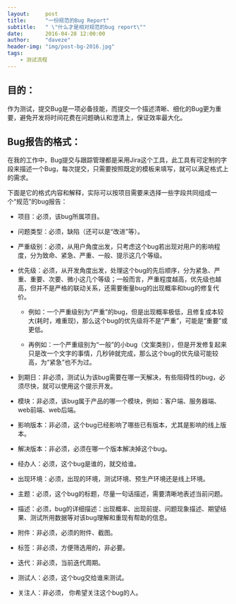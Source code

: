 ```yaml
---
layout:     post
title:      "一份规范的Bug Report"
subtitle:   " \"什么才是相对规范的bug report\""
date:       2016-04-28 12:00:00
author:     "daveze"
header-img: "img/post-bg-2016.jpg"
tags:
    - 测试流程
---
```




## 目的：

作为测试，提交Bug是一项必备技能，而提交一个描述清晰、细化的Bug更为重要，避免开发将时间花费在问题确认和澄清上，保证效率最大化。



## Bug报告的格式：

在我的工作中，Bug提交与跟踪管理都是采用Jira这个工具，此工具有可定制的字段来描述一个Bug，每次提交，只需要按照既定的模板来填写，就可以满足格式上的需求。

下面是它的格式内容和解释，实际可以按项目需要来选择一些字段共同组成一个“规范”的bug报告：

- 项目：必须，该bug所属项目。


- 问题类型：必须，缺陷（还可以是“改进”等）。


- 严重级别：必须，从用户角度出发，只考虑这个bug若出现对用户的影响程度，分为致命、紧急、严重、一般、提示这几个等级。


- 优先级：必须，从开发角度出发，处理这个bug的先后顺序，分为紧急、严重、重要、次要、微小这几个等级；一般而言，严重程度越高，优先级也越高，但并不是严格的联动关系，还需要衡量bug的出现概率和bug的修复代价。
  - 例如：一个严重级别为“严重”的bug，但是出现概率极低，且修复成本较大(耗时，难重现)，那么这个bug的优先级将不是“严重”，可能是“重要”或更低。

  - 再例如：一个严重级别为“一般”的小bug（文案类别），但是开发修复起来只是改一个文字的事情，几秒钟就完成，那么这个bug的优先级可能较高，为“紧急”也不为过。


- 到期日：非必须，测试认为该bug需要在哪一天解决，有些阻碍性的bug，必须尽快，就可以使用这个提示开发。 


- 模块：非必须，该bug属于产品的哪一个模块，例如：客户端、服务器端、web前端、web后端。


- 影响版本：非必须，这个bug已经影响了哪些已有版本，尤其是影响的线上版本。


- 解决版本：非必须，必须在哪一个版本解决掉这个bug。


- 经办人：必须，这个bug是谁的，就交给谁。


- 出现环境：必须，出现的环境，测试环境、预生产环境还是线上环境。


- 主题：必须，这个bug的标题，尽量一句话描述，需要清晰地表述当前问题。


- 描述：必须，bug的详细描述：出现概率、出现前提、问题现象描述、期望结果、测试所用数据等对该bug理解和重现有帮助的信息。


- 附件：非必须，必须的附件、截图。


- 标签：非必须，方便筛选用的，非必要。


- 迭代：非必须，当前迭代周期。


- 测试人：必须，这个bug交给谁来测试。


- 关注人：非必须， 你希望关注这个bug的人。
